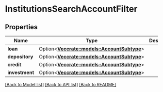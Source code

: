 # InstitutionsSearchAccountFilter

## Properties

Name | Type | Description | Notes
------------ | ------------- | ------------- | -------------
**loan** | Option<[**Vec<crate::models::AccountSubtype>**](AccountSubtype.md)> |  | [optional]
**depository** | Option<[**Vec<crate::models::AccountSubtype>**](AccountSubtype.md)> |  | [optional]
**credit** | Option<[**Vec<crate::models::AccountSubtype>**](AccountSubtype.md)> |  | [optional]
**investment** | Option<[**Vec<crate::models::AccountSubtype>**](AccountSubtype.md)> |  | [optional]

[[Back to Model list]](../README.md#documentation-for-models) [[Back to API list]](../README.md#documentation-for-api-endpoints) [[Back to README]](../README.md)


